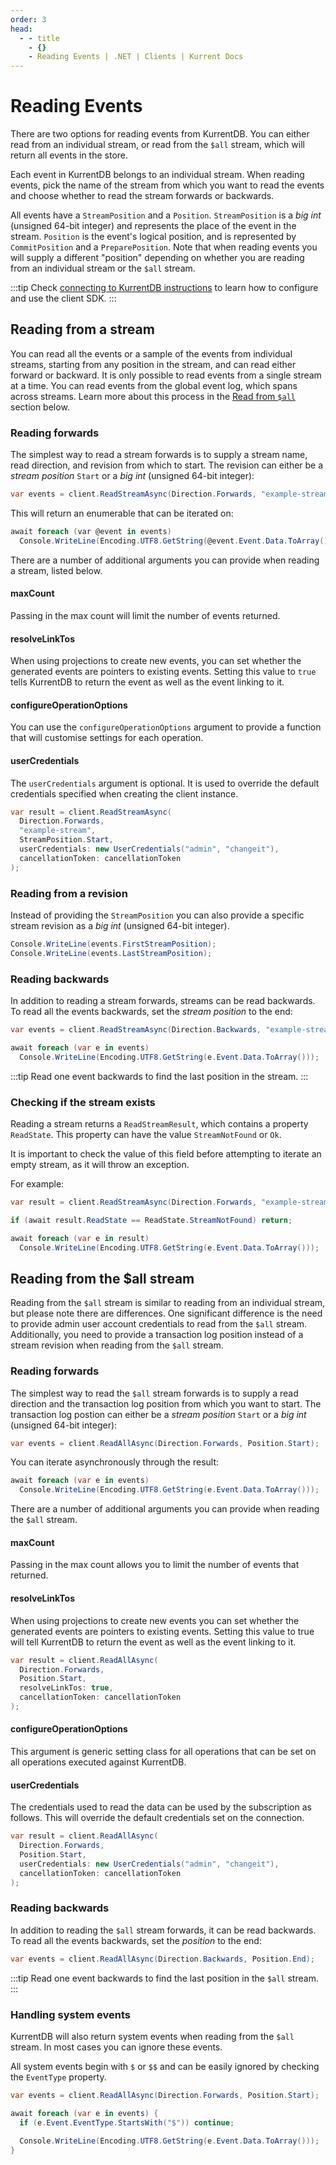 ```yaml
---
order: 3
head:
  - - title
    - {}
    - Reading Events | .NET | Clients | Kurrent Docs
---
```


# Reading Events

There are two options for reading events from KurrentDB. You can either read
from an individual stream, or read from the `$all` stream, which will return all
events in the store.

Each event in KurrentDB belongs to an individual stream. When reading events, pick the name of the stream from which you want to read the events and choose whether to read the stream forwards or backwards. 

All events have a `StreamPosition` and a `Position`.  `StreamPosition` is a *big int* (unsigned 64-bit integer) and represents the place of the event in the stream. `Position` is the event's logical position, and is represented by `CommitPosition` and a `PreparePosition`. Note that when reading events you will supply a different "position" depending on whether you are reading from an individual stream or the `$all` stream.

:::tip
Check [connecting to KurrentDB instructions](getting-started.md#required-packages) to learn how to configure and use the client SDK.
:::

## Reading from a stream

You can read all the events or a sample of the events from individual streams, starting from any position in the stream, and can read either forward or backward. It is only possible to read events from a single stream at a time. You can read events from the global event log, which spans across streams. Learn more about this process in the [Read from `$all`](#reading-from-the-all-stream) section below.

### Reading forwards

The simplest way to read a stream forwards is to supply a stream name, read direction, and revision from which to start. The revision can either be a *stream position* `Start` or a *big int* (unsigned 64-bit integer):


```cs
var events = client.ReadStreamAsync(Direction.Forwards, "example-stream", StreamPosition.Start);
```

This will return an enumerable that can be iterated on:

```cs
await foreach (var @event in events)
  Console.WriteLine(Encoding.UTF8.GetString(@event.Event.Data.ToArray()));
```

There are a number of additional arguments you can provide when reading a stream, listed below.

#### maxCount

Passing in the max count will limit the number of events returned.

#### resolveLinkTos

When using projections to create new events, you can set whether the generated events are pointers to existing events. Setting this value to `true` tells KurrentDB to return the event as well as the event linking to it.

#### configureOperationOptions

You can use the `configureOperationOptions` argument to provide a function that will customise settings for each operation.

#### userCredentials

The `userCredentials` argument is optional. It is used to override the default credentials specified when creating the client instance.

```cs
var result = client.ReadStreamAsync(
  Direction.Forwards,
  "example-stream",
  StreamPosition.Start,
  userCredentials: new UserCredentials("admin", "changeit"),
  cancellationToken: cancellationToken
);
```

### Reading from a revision

Instead of providing the `StreamPosition` you can also provide a specific stream revision as a *big int* (unsigned 64-bit integer).

```cs
Console.WriteLine(events.FirstStreamPosition);
Console.WriteLine(events.LastStreamPosition);
```

### Reading backwards

In addition to reading a stream forwards, streams can be read backwards. To read all the events backwards, set the *stream position* to the end:

```cs
var events = client.ReadStreamAsync(Direction.Backwards, "example-stream", StreamPosition.End);

await foreach (var e in events)
  Console.WriteLine(Encoding.UTF8.GetString(e.Event.Data.ToArray()));
```

:::tip
Read one event backwards to find the last position in the stream.
:::

### Checking if the stream exists

Reading a stream returns a `ReadStreamResult`, which contains a property `ReadState`. This property can have the value `StreamNotFound` or `Ok`.

It is important to check the value of this field before attempting to iterate an empty stream, as it will throw an exception. 

For example:

```cs
var result = client.ReadStreamAsync(Direction.Forwards, "example-stream", 10, 20);

if (await result.ReadState == ReadState.StreamNotFound) return;

await foreach (var e in result)
  Console.WriteLine(Encoding.UTF8.GetString(e.Event.Data.ToArray()));
```

## Reading from the $all stream

Reading from the `$all` stream is similar to reading from an individual stream, but please note there are differences. One significant difference is the need to provide admin user account credentials to read from the `$all` stream.  Additionally, you need to provide a transaction log position instead of a stream revision when reading from the `$all` stream.

### Reading forwards

The simplest way to read the `$all` stream forwards is to supply a read direction and the transaction log position from which you want to start. The transaction log postion can either be a *stream position* `Start` or a *big int* (unsigned 64-bit integer):

```cs
var events = client.ReadAllAsync(Direction.Forwards, Position.Start);
```

You can iterate asynchronously through the result:

```cs
await foreach (var e in events)
  Console.WriteLine(Encoding.UTF8.GetString(e.Event.Data.ToArray()));
```

There are a number of additional arguments you can provide when reading the `$all` stream.

#### maxCount

Passing in the max count allows you to limit the number of events that returned.

#### resolveLinkTos

When using projections to create new events you can set whether the generated events are pointers to existing events. Setting this value to true will tell KurrentDB to return the event as well as the event linking to it.

```cs
var result = client.ReadAllAsync(
  Direction.Forwards,
  Position.Start,
  resolveLinkTos: true,
  cancellationToken: cancellationToken
);
```

#### configureOperationOptions

This argument is generic setting class for all operations that can be set on all operations executed against KurrentDB.

#### userCredentials
The credentials used to read the data can be used by the subscription as follows. This will override the default credentials set on the connection.

```cs
var result = client.ReadAllAsync(
  Direction.Forwards,
  Position.Start,
  userCredentials: new UserCredentials("admin", "changeit"),
  cancellationToken: cancellationToken
);
```

### Reading backwards

In addition to reading the `$all` stream forwards, it can be read backwards. To read all the events backwards, set the *position* to the end:

```cs
var events = client.ReadAllAsync(Direction.Backwards, Position.End);
```

:::tip
Read one event backwards to find the last position in the `$all` stream.
:::

### Handling system events

KurrentDB will also return system events when reading from the `$all` stream. In most cases you can ignore these events.

All system events begin with `$` or `$$` and can be easily ignored by checking the `EventType` property.

```cs
var events = client.ReadAllAsync(Direction.Forwards, Position.Start);

await foreach (var e in events) {
  if (e.Event.EventType.StartsWith("$")) continue;

  Console.WriteLine(Encoding.UTF8.GetString(e.Event.Data.ToArray()));
}
```

